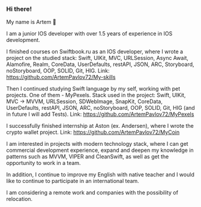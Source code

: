 ### Hi there!
My name is Artem 👋

I am a junior IOS developer with over 1.5 years of experience in IOS development. 

I finished courses on Swiftbook.ru as an IOS developer, where I wrote a project on the studied stack:
Swift, UIKit, MVC, URLSession, Async Await, Alamofire, Realm, CoreData, UserDefaults, restAPI, JSON, ARC, Storyboard, noStoryboard, OOP, SOLID, Git, HIG.
Link: https://github.com/ArtemPavlov72/My-skills

Then I continued studying Swift language by my self, working with pet projects. One of them - MyPexels. 
Stack used in the project: Swift, UIKit, MVC -> MVVM, URLSession, SDWebImage, SnapKit, CoreData, UserDefaults, restAPI, JSON, ARC, noStoryboard, OOP, SOLID, Git, HIG (and in future I will add Tests). 
Link: https://github.com/ArtemPavlov72/MyPexels

I successfully finished internship at Aston (ex. Andersen), where I wrote the crypto wallet project.
Link: https://github.com/ArtemPavlov72/MyCoin

I am interested in projects with modern technology stack, where I can get commercial development experience, expand and deepen my knowledge in patterns such as MVVM, VIPER and CleanSwift, as well as get the opportunity to work in a team.

In addition, I continue to improve my English with native teacher and I would like to continue to participate in an international team.

I am considering a remote work and companies with the possibility of relocation.
